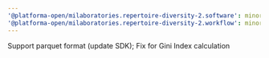 ```yaml
---
'@platforma-open/milaboratories.repertoire-diversity-2.software': minor
'@platforma-open/milaboratories.repertoire-diversity-2.workflow': minor
---
```


Support parquet format (update SDK); Fix for Gini Index calculation
